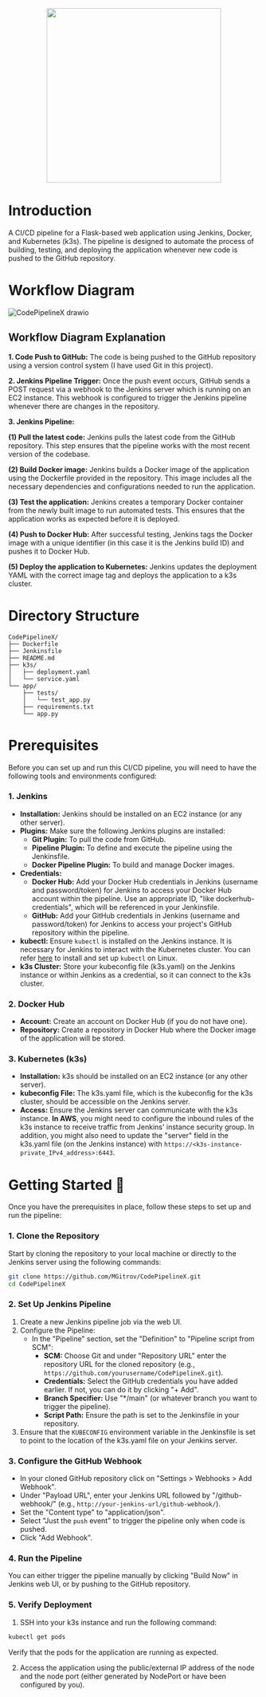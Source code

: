 <div id="header" align="center">
  <img src="https://github.com/user-attachments/assets/c4150de4-e550-42ac-b23c-749436998777" width="350"/>
</div>

# Introduction
A CI/CD pipeline for a Flask-based web application using Jenkins, Docker, and Kubernetes (k3s). The pipeline is designed to automate the process of building, testing, and deploying the application whenever new code is pushed to the GitHub repository.

# Workflow Diagram
![CodePipelineX drawio](https://github.com/user-attachments/assets/a781d626-41cf-4918-919b-47ae3f92545b)

## Workflow Diagram Explanation
**1. Code Push to GitHub:** The code is being pushed to the GitHub repository using a version control system (I have used Git in this project).

**2. Jenkins Pipeline Trigger:** Once the push event occurs, GitHub sends a POST request via a webhook to the Jenkins server which is running on an EC2 instance. This webhook is configured to trigger the Jenkins pipeline whenever there are changes in the repository.

**3. Jenkins Pipeline:**

  **(1) Pull the latest code:** Jenkins pulls the latest code from the GitHub repository. This step ensures that the pipeline works with the most recent version of the codebase.
  
  **(2) Build Docker image:** Jenkins builds a Docker image of the application using the Dockerfile provided in the repository. This image includes all the necessary dependencies and configurations needed to run     the application.
  
  **(3) Test the application:** Jenkins creates a temporary Docker container from the newly built image to run automated tests. This ensures that the application works as expected before it is deployed.
  
  **(4) Push to Docker Hub:** After successful testing, Jenkins tags the Docker image with a unique identifier (in this case it is the Jenkins build ID) and pushes it to Docker Hub.

  **(5) Deploy the application to Kubernetes:** Jenkins updates the deployment YAML with the correct image tag and deploys the application to a k3s cluster.

# Directory Structure
```
CodePipelineX/
├── Dockerfile
├── Jenkinsfile
├── README.md
├── k3s/
│   ├── deployment.yaml
│   └── service.yaml
└── app/
    ├── tests/
    │   └── test_app.py
    ├── requirements.txt
    └── app.py
```

# Prerequisites
Before you can set up and run this CI/CD pipeline, you will need to have the following tools and environments configured:
### **1. Jenkins**
  * **Installation:** Jenkins should be installed on an EC2 instance (or any other server).
  * **Plugins:** Make sure the following Jenkins plugins are installed:
      * **Git Plugin:** To pull the code from GitHub.
      * **Pipeline Plugin:** To define and execute the pipeline using the Jenkinsfile.
      * **Docker Pipeline Plugin:** To build and manage Docker images.
  * **Credentials:**
      * **Docker Hub:** Add your Docker Hub credentials in Jenkins (username and password/token) for Jenkins to access your Docker Hub account within the pipeline. Use an appropriate ID, "like dockerhub-                     credentials", which will be referenced in your Jenkinsfile.
      * **GitHub:** Add your GitHub credentials in Jenkins (username and password/token) for Jenkins to access your project's GitHub repository within the pipeline.
  * **kubectl:** Ensure `kubectl` is installed on the Jenkins instance. It is necessary for Jenkins to interact with the Kubernetes cluster.
      You can refer [here](https://kubernetes.io/docs/tasks/tools/install-kubectl-linux/) to install and set up `kubectl` on Linux.
  * **k3s Cluster:** Store your kubeconfig file (k3s.yaml) on the Jenkins instance or within Jenkins as a credential, so it can connect to the k3s cluster.
### **2. Docker Hub**
  * **Account:** Create an account on Docker Hub (if you do not have one).
  * **Repository:** Create a repository in Docker Hub where the Docker image of the application will be stored.
### **3. Kubernetes (k3s)**
  * **Installation:** k3s should be installed on an EC2 instance (or any other server).
  * **kubeconfig File:** The k3s.yaml file, which is the kubeconfig for the k3s cluster, should be accessible on the Jenkins server.
  * **Access:** Ensure the Jenkins server can communicate with the k3s instance. **In AWS**, you might need to configure the inbound rules of the k3s instance to receive traffic from Jenkins' instance security group. In addition, you might also need to update the "server" field in the k3s.yaml file (on the Jenkins instance) with `https://<k3s-instance-private_IPv4_address>:6443`.

# Getting Started 🌱
Once you have the prerequisites in place, follow these steps to set up and run the pipeline:
### 1. Clone the Repository
Start by cloning the repository to your local machine or directly to the Jenkins server using the following commands:
``` bash
git clone https://github.com/MGitrov/CodePipelineX.git
cd CodePipelineX
```
### 2. Set Up Jenkins Pipeline
1. Create a new Jenkins pipeline job via the web UI.
2. Configure the Pipeline:
   * In the "Pipeline" section, set the "Definition" to "Pipeline script from SCM":
     * **SCM:** Choose Git and under "Repository URL" enter the repository URL for the cloned repository (e.g., `https://github.com/yourusername/CodePipelineX.git`).
     * **Credentials:** Select the GitHub credentials you have added earlier. If not, you can do it by clicking "+ Add".
     * **Branch Specifier:** Use "*/main" (or whatever branch you want to trigger the pipeline).
     * **Script Path:** Ensure the path is set to the Jenkinsfile in your repository.
3. Ensure that the `KUBECONFIG` environment variable in the Jenkinsfile is set to point to the location of the k3s.yaml file on your Jenkins server.
### 3. Configure the GitHub Webhook
* In your cloned GitHub repository click on "Settings > Webhooks > Add Webhook".
* Under "Payload URL", enter your Jenkins URL followed by "/github-webhook/" (e.g., `http://your-jenkins-url/github-webhook/`).
* Set the "Content type" to "application/json".
* Select "Just the `push` event" to trigger the pipeline only when code is pushed.
* Click "Add Webhook".
### 4. Run the Pipeline
You can either trigger the pipeline manually by clicking "Build Now" in Jenkins web UI, or by pushing to the GitHub repository.
### 5. Verify Deployment
1. SSH into your k3s instance and run the following command:
``` bash
kubectl get pods
```
   Verify that the pods for the application are running as expected.
   
2. Access the application using the public/external IP address of the node and the node port (either generated by NodePort or have been configured by you).
